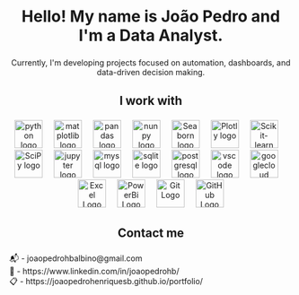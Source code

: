 <h1 align="center">Hello! My name is João Pedro and I'm a Data Analyst.</h1>

###

<p align="center">Currently, I'm developing projects focused on automation, dashboards, and data-driven decision making.</p>

###

<h2 align="center">I work with</h2>

###

<div align="center">
  <img src="https://cdn.jsdelivr.net/gh/devicons/devicon/icons/python/python-original.svg" height="50" alt="python logo"  />
  <img width="12" />
  <img src="https://img.icons8.com/?size=1200&id=TkX1totjFmAD&format=png" height="50" alt="matplotlib logo"  />
  <img width="12" />
  <img src="https://img.icons8.com/?size=512&id=xSkewUSqtErH&format=png" height="50" alt="pandas logo"  />
  <img width="12" />
  <img src="https://www.svgrepo.com/show/373938/numpy.svg" height="50" alt="nunpy logo"  />
  <img width="12" />
  <img src="https://cdn.worldvectorlogo.com/logos/seaborn-1.svg" height="50" alt="Seaborn logo"  />
  <img width="12" />
  <img src="https://www.vectorlogo.zone/logos/plotly/plotly-official.svg" height="50" alt="Plotly logo"  />
  <img width="12" />
  <img src="https://upload.wikimedia.org/wikipedia/commons/thumb/0/05/Scikit_learn_logo_small.svg/2560px-Scikit_learn_logo_small.svg.png" height="50" alt="Scikit-learn logo"  />
  <img width="12" />
  <img src="https://upload.wikimedia.org/wikipedia/commons/thumb/b/b2/SCIPY_2.svg/1200px-SCIPY_2.svg.png" height="50" alt="SciPy logo"  />
  <img width="12" />
  <img src="https://cdn.jsdelivr.net/gh/devicons/devicon/icons/jupyter/jupyter-original.svg" height="50" alt="jupyter logo"  />
  <img width="12" />
  <img src="https://cdn.jsdelivr.net/gh/devicons/devicon/icons/mysql/mysql-original.svg" height="50" alt="mysql logo"  />
  <img width="12" />
  <img src="https://cdn.jsdelivr.net/gh/devicons/devicon/icons/sqlite/sqlite-original.svg" height="50" alt="sqlite logo"  />
  <img width="12" />
  <img src="https://cdn.jsdelivr.net/gh/devicons/devicon/icons/postgresql/postgresql-original.svg" height="50" alt="postgresql logo"  />
  <img width="12" />
  <img src="https://cdn.jsdelivr.net/gh/devicons/devicon/icons/vscode/vscode-original.svg" height="50" alt="vscode logo"  />
  <img width="12" />
  <img src="https://cdn.jsdelivr.net/gh/devicons/devicon/icons/googlecloud/googlecloud-original.svg" height="50" alt="googlecloud logo"  />
  <img width="12" />
  <img src="https://download.logo.wine/logo/Microsoft_Excel/Microsoft_Excel-Logo.wine.png" height="50" alt="Excel Logo"  />
  <img width="12" />
  <img src="https://github.com/microsoft/PowerBI-Icons/blob/main/PNG/Desktop.png" height="50" alt="PowerBi Logo"  />
  <img width="12" />
  <img src="https://git-scm.com/images/logos/downloads/Git-Logo-2Color.png" height="50" alt="Git Logo"  />
  <img width="12" />
  <img src="https://cdn.worldvectorlogo.com/logos/github-icon-2.svg" height="50" alt="GitHub Logo"  />
</div>

###

<h2 align="center">Contact me</h2>

###

<p align="left">📬 - joaopedrohbalbino@gmail.com<br>💼 - https://www.linkedin.com/in/joaopedrohb/<br>📋 - https://joaopedrohenriquesb.github.io/portfolio/</p>

###
